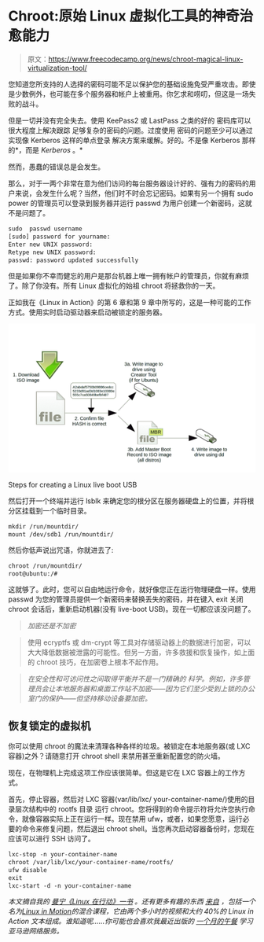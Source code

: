 # Chroot:原始 Linux 虚拟化工具的神奇治愈能力

> 原文：<https://www.freecodecamp.org/news/chroot-magical-linux-virtualization-tool/>

您知道您所支持的人选择的密码可能不足以保护您的基础设施免受严重攻击。即使是少数例外，也可能在多个服务器和帐户上被重用。你乞求和唠叨，但这是一场失败的战斗。

但是一切并没有完全失去。使用 KeePass2 或 LastPass 之类的好的
密码库可以很大程度上解决跟踪
足够复杂的密码的问题。过度使用
密码的问题至少可以通过实现像 Kerberos 这样的单点登录
解决方案来缓解。好的。不是像 Kerberos 那样的*，而是 *Kerberos* 。*

然而，愚蠢的错误总是会发生。

那么，对于一两个非常在意为他们访问的每台服务器设计好的、强有力的密码的用户来说，会发生什么呢？当然，他们时不时会忘记密码。如果有另一个拥有 sudo power 的管理员可以登录到服务器并运行 passwd 为用户创建一个新密码，这就不是问题了。

```
sudo  passwd username
[sudo] password for yourname:
Enter new UNIX password:
Retype new UNIX password:
passwd: password updated successfully
```

但是如果你不幸而健忘的用户是那台机器上唯一拥有帐户的管理员，你就有麻烦了。除了你没有。所有 Linux 虚拟化的始祖 chroot 将拯救你的一天。

正如我在《Linux in Action》的第 6 章和第 9 章中所写的，这是一种可能的工作方式。使用实时启动驱动器来启动被锁定的服务器。

![image-155](img/2b755eda3c827583cdae69c6eaf08566.png)

Steps for creating a Linux live boot USB

然后打开一个终端并运行 lsblk 来确定您的根分区在服务器硬盘上的位置，并将根分区挂载到一个临时目录。

```
mkdir /run/mountdir/
mount /dev/sdb1 /run/mountdir/
```

然后你低声说出咒语，你就进去了:

```
chroot /run/mountdir/
root@ubuntu:/#
```

这就够了。此时，您可以自由地运行命令，就好像您正在运行物理硬盘一样。使用 passwd 为您的管理员提供一个新密码来替换丢失的密码，并在键入 exit 关闭 chroot 会话后，重新启动机器(没有 live-boot USB)。现在一切都应该没问题了。

> *加密还是不加密*

> 使用 ecryptfs 或 dm-crypt 等工具对存储驱动器上的数据进行加密，可以大大降低数据被泄露的可能性。但另一方面，许多救援和恢复操作，如上面的 chroot 技巧，在加密卷上根本不起作用。

> *在安全性和可访问性之间取得平衡并不是一门精确的*
> *科学。例如，许多管理员会让本地服务器和桌面工作站不加密——因为它们至少受到上锁的办公室门的保护——但坚持移动设备要加密。*

## 恢复锁定的虚拟机

你可以使用 chroot 的魔法来清理各种各样的垃圾。被锁定在本地服务器(或 LXC 容器)之外？请随意打开 chroot shell 来禁用甚至重新配置您的防火墙。

现在，在物理机上完成这项工作应该很简单。但这是它在 LXC 容器上的工作方式。

首先，停止容器，然后对 LXC 容器(var/lib/lxc/
your-container-name/)使用的目录层次结构中的 rootfs 目录
运行 chroot。您将得到的命令提示符将允许您执行命令，就像容器实际上正在运行一样。现在禁用 ufw，或者，如果您愿意，运行必要的命令来修复问题，然后退出 chroot shell。当您再次启动容器备份时，您现在应该可以进行 SSH 访问了。

```
lxc-stop -n your-container-name
chroot /var/lib/lxc/your-container-name/rootfs/
ufw disable
exit
lxc-start -d -n your-container-name
```

*本文摘自我的* [*曼宁《Linux 在行动》一书*](https://www.manning.com/books/linux-in-action?a_aid=bootstrap-it&a_bid=4ca15fc9) *。还有更多有趣的东西* [*来自*](https://bootstrap-it.com/index.php/books/) *，包括一个名为*[*Linux in Motion*](https://www.manning.com/livevideo/linux-in-motion?a_aid=bootstrap-it&a_bid=0c56986f&chan=motion1)*的混合课程，它由两个多小时的视频和大约 40%的 Linux in Action 文本组成。谁知道呢……你可能也会喜欢我最近出版的* [*一个月的午餐*](https://www.manning.com/books/learn-amazon-web-services-in-a-month-of-lunches?a_aid=bootstrap-it&amp;a_bid=1c1b5e27) *学习亚马逊网络服务。*